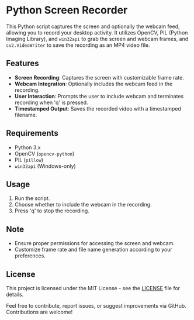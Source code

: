 
# Python Screen Recorder

This Python script captures the screen and optionally the webcam feed, allowing you to record your desktop activity. It utilizes OpenCV, PIL (Python Imaging Library), and `win32api` to grab the screen and webcam frames, and `cv2.VideoWriter` to save the recording as an MP4 video file.

## Features

- **Screen Recording**: Captures the screen with customizable frame rate.
- **Webcam Integration**: Optionally includes the webcam feed in the recording.
- **User Interaction**: Prompts the user to include webcam and terminates recording when 'q' is pressed.
- **Timestamped Output**: Saves the recorded video with a timestamped filename.

## Requirements

- Python 3.x
- OpenCV (`opencv-python`)
- PIL (`pillow`)
- `win32api` (Windows-only)

## Usage

1. Run the script.
2. Choose whether to include the webcam in the recording.
3. Press 'q' to stop the recording.

## Note

- Ensure proper permissions for accessing the screen and webcam.
- Customize frame rate and file name generation according to your preferences.

## License

This project is licensed under the MIT License - see the [LICENSE](LICENSE) file for details.

Feel free to contribute, report issues, or suggest improvements via GitHub. Contributions are welcome!
```
